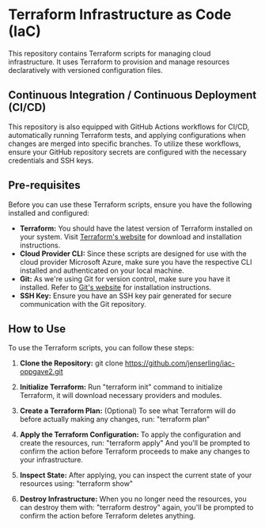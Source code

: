 # Terraform Infrastructure as Code (IaC)
This repository contains Terraform scripts for managing cloud infrastructure. It uses Terraform to provision and manage resources declaratively with versioned configuration files.

## Continuous Integration / Continuous Deployment (CI/CD)
This repository is also equipped with GitHub Actions workflows for CI/CD, automatically running Terraform tests, and applying configurations when changes are merged into specific branches. To utilize these workflows, ensure your GitHub repository secrets are configured with the necessary credentials and SSH keys.

## Pre-requisites
Before you can use these Terraform scripts, ensure you have the following installed and configured:

- **Terraform:** You should have the latest version of Terraform installed on your system. Visit [Terraform's website](https://www.terraform.io/downloads.html) for download and installation instructions.
- **Cloud Provider CLI:** Since these scripts are designed for use with the cloud provider Microsoft Azure, make sure you have the respective CLI installed and authenticated on your local machine.
- **Git:** As we're using Git for version control, make sure you have it installed. Refer to [Git's website](https://git-scm.com/book/en/v2/Getting-Started-Installing-Git) for installation instructions.
- **SSH Key:** Ensure you have an SSH key pair generated for secure communication with the Git repository.


## How to Use

To use the Terraform scripts, you can follow these steps:

1. **Clone the Repository:**
git clone https://github.com/jenserling/iac-oppgave2.git
   
2. **Initialize Terraform:**
Run "terraform init" command to initialize Terraform, it will download necessary providers and modules.

3. **Create a Terraform Plan:** (Optional)
To see what Terraform will do before actually making any changes, run: "terraform plan"

4. **Apply the Terraform Configuration:**
To apply the configuration and create the resources, run: "terraform apply" And you'll be prompted to confirm the action before Terraform proceeds to make any changes to your infrastructure.

5. **Inspect State:**
After applying, you can inspect the current state of your resources using: "terraform show"

6. **Destroy Infrastructure:**
When you no longer need the resources, you can destroy them with: "terraform destroy" again, you'll be prompted to confirm the action before Terraform deletes anything.